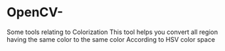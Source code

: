 # OpenCV-
Some tools relating to Colorization
This tool helps you convert all region having the same color to the same color 
According to HSV color space
